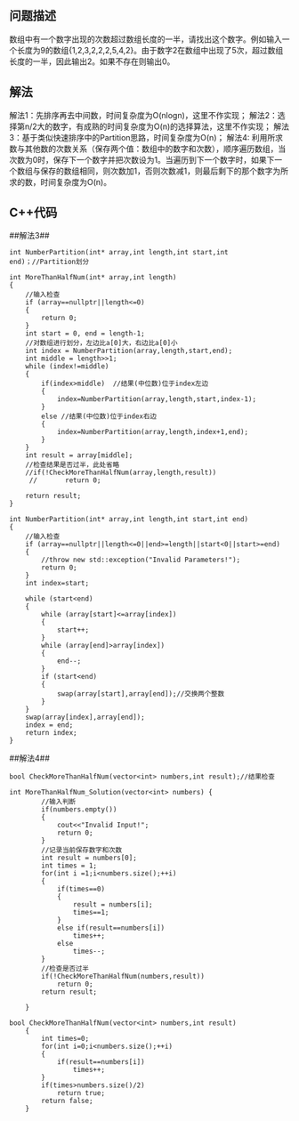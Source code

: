 ## 问题描述
数组中有一个数字出现的次数超过数组长度的一半，请找出这个数字。例如输入一个长度为9的数组{1,2,3,2,2,2,5,4,2}。由于数字2在数组中出现了5次，超过数组长度的一半，因此输出2。如果不存在则输出0。

## 解法
解法1：先排序再去中间数，时间复杂度为O(nlogn)，这里不作实现；
解法2：选择第n/2大的数字，有成熟的时间复杂度为O(n)的选择算法，这里不作实现；
解法3：基于类似快速排序中的Partition思路，时间复杂度为O(n)；
解法4: 利用所求数与其他数的次数关系（保存两个值：数组中的数字和次数），顺序遍历数组，当次数为0时，保存下一个数字并把次数设为1。当遍历到下一个数字时，如果下一个数组与保存的数组相同，则次数加1，否则次数减1，则最后剩下的那个数字为所求的数，时间复杂度为O(n)。

## C++代码
##解法3##
```
int NumberPartition(int* array,int length,int start,int end)；//Partition划分

int MoreThanHalfNum(int* array,int length)
{
	//输入检查
	if (array==nullptr||length<=0)
	{
		return 0;
	}
	int start = 0, end = length-1;
	//对数组进行划分，左边比a[0]大，右边比a[0]小
	int index = NumberPartition(array,length,start,end);
	int middle = length>>1;
	while (index!=middle)
	{
		if(index>middle)  //结果(中位数)位于index左边
		{
			index=NumberPartition(array,length,start,index-1);
		}
		else //结果(中位数)位于index右边
		{
			index=NumberPartition(array,length,index+1,end);
		}
	}
	int result = array[middle];
	//检查结果是否过半，此处省略
	//if(!CheckMoreThanHalfNum(array,length,result))
     //       return 0;

	return result;
}

int NumberPartition(int* array,int length,int start,int end)
{
	//输入检查
	if (array==nullptr||length<=0||end>=length||start<0||start>=end)
	{
		//throw new std::exception("Invalid Parameters!");
		return 0;
	}
	int index=start;

	while (start<end)
	{
		while (array[start]<=array[index])
		{
			start++;
		}
		while (array[end]>array[index])
		{
			end--;
		}
		if (start<end)
		{
			swap(array[start],array[end]);//交换两个整数
		}
	}
	swap(array[index],array[end]);
	index = end;
	return index;
}
```
##解法4##
```
bool CheckMoreThanHalfNum(vector<int> numbers,int result);//结果检查

int MoreThanHalfNum_Solution(vector<int> numbers) {
    	//输入判断
        if(numbers.empty())
        {   
            cout<<"Invalid Input!";
        	return 0;
        }
        //记录当前保存数字和次数
        int result = numbers[0];
        int times = 1;
        for(int i =1;i<numbers.size();++i)
        {
            if(times==0)
            {
                result = numbers[i];
                times==1;
            }
            else if(result==numbers[i])
                times++;
            else
                times--;
        }
        //检查是否过半
        if(!CheckMoreThanHalfNum(numbers,result))
            return 0;
        return result;
            
    }

bool CheckMoreThanHalfNum(vector<int> numbers,int result)
    {
        int times=0;
        for(int i=0;i<numbers.size();++i)
        {
            if(result==numbers[i])
                times++;
        }
        if(times>numbers.size()/2)
            return true;
        return false;
    }
```